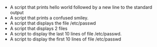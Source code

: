 - A script that prints hello world followed by a new line to the standard output
- A script that prints a confused smiley.
- A script that displays the file /etc/passwd
- A script that displays 2 files
- A script to display the last 10 lines of file /etc/passwd.
- A script to display the first 10 lines of file /etc/passwd
